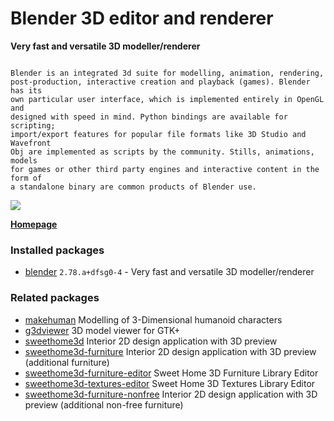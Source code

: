 # Blender 3D editor and renderer

__Very fast and versatile 3D modeller/renderer__

```

Blender is an integrated 3d suite for modelling, animation, rendering,
post-production, interactive creation and playback (games). Blender has its
own particular user interface, which is implemented entirely in OpenGL and
designed with speed in mind. Python bindings are available for scripting;
import/export features for popular file formats like 3D Studio and Wavefront
Obj are implemented as scripts by the community. Stills, animations, models
for games or other third party engines and interactive content in the form of
a standalone binary are common products of Blender use.

```

[![](https://screenshots.debian.net/thumbnail-with-version/blender/9001)](https://screenshots.debian.net/screenshot-with-version/blender/9001)



**[Homepage](http://www.blender.org/)**

### Installed packages

* [blender](https://packages.debian.org/stretch/blender) `2.78.a+dfsg0-4` - Very fast and versatile 3D modeller/renderer

### Related packages

 * [makehuman](https://packages.debian.org/stretch/makehuman) Modelling of 3-Dimensional humanoid characters
 * [g3dviewer](https://packages.debian.org/stretch/g3dviewer) 3D model viewer for GTK+
 * [sweethome3d](https://packages.debian.org/stretch/sweethome3d) Interior 2D design application with 3D preview
 * [sweethome3d-furniture](https://packages.debian.org/stretch/sweethome3d-furniture) Interior 2D design application with 3D preview (additional furniture)
 * [sweethome3d-furniture-editor](https://packages.debian.org/stretch/sweethome3d-furniture-editor) Sweet Home 3D Furniture Library Editor
 * [sweethome3d-textures-editor](https://packages.debian.org/stretch/sweethome3d-textures-editor) Sweet Home 3D Textures Library Editor
 * [sweethome3d-furniture-nonfree](https://packages.debian.org/stretch/sweethome3d-furniture-nonfree) Interior 2D design application with 3D preview (additional non-free furniture)
